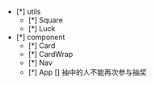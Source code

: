 * [*] utils
  * [*] Square
  * [*] Luck
* [*] component
  * [*] Card
  * [*] CardWrap
  * [*] Nav
  * [*] App
[] 抽中的人不能再次参与抽奖